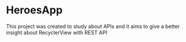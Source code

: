 # HeroesApp

This project was created to study about APIs and it aims to give a better insight about RecyclerView with REST API
